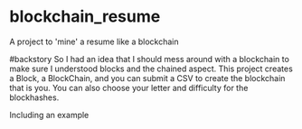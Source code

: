 # blockchain_resume
A project to 'mine' a resume like a blockchain

#backstory
So I had an idea that I should mess around with a blockchain to make sure I understood blocks and the chained aspect. This project creates a Block, a BlockChain, and you can submit a CSV to create the blockchain that is you. You can also choose your letter and difficulty for the blockhashes.

Including an example
